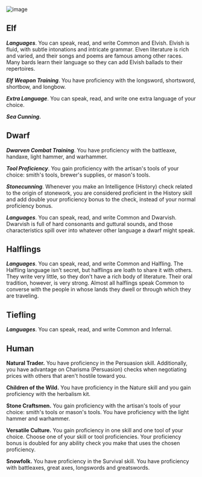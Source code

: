

![image](assets/rules/UnderConstruction.png)



## Elf

***Languages***. You can speak, read, and write Common and Elvish. Elvish is fluid, with subtle intonations and intricate grammar. Elven literature is rich and varied, and their songs and poems are famous among other races. Many bards learn their language so they can add Elvish ballads to their repertoires.


***Elf Weapon Training***. You have proficiency with the longsword, shortsword, shortbow, and longbow.

***Extra Language***. You can speak, read, and write one extra language of your choice.

***Sea Cunning.***


## Dwarf

***Dwarven Combat Training***. You have proficiency with the battleaxe, handaxe, light hammer, and warhammer.

***Tool Proficiency***. You gain proficiency with the artisan's tools of your choice: smith's tools, brewer's supplies, or mason's tools.

***Stonecunning***. Whenever you make an Intelligence (History) check related to the origin of stonework, you are considered proficient in the History skill and add double your proficiency bonus to the check, instead of your normal proficiency bonus.

***Languages***. You can speak, read, and write Common and Dwarvish. Dwarvish is full of hard consonants and guttural sounds, and those characteristics spill over into whatever other language a dwarf might speak.




## Halflings

***Languages***. You can speak, read, and write Common and Halfling. The Halfling language isn't secret, but halflings are loath to share it with others. They write very little, so they don't have a rich body of literature. Their oral tradition, however, is very strong. Almost all halflings speak Common to converse with the people in whose lands they dwell or through which they are traveling.



## Tiefling

***Languages***. You can speak, read, and write Common and Infernal.




## Human

**Natural Trader.** You have proficiency in the Persuasion skill. Additionally, you have advantage on Charisma (Persuasion) checks when negotiating prices with others that aren't hostile toward you.

**Children of the Wild.** You have proficiency in the Nature skill and you gain proficiency with the herbalism kit.

**Stone Craftsmen.** You gain proficiency with the artisan's tools of your choice: smith's tools or mason's tools. You have proficiency with the light hammer and warhammer.

**Versatile Culture.** You gain proficiency in one skill and one tool of your choice. Choose one of your skill or tool proficiencies. Your proficiency bonus is doubled for any ability check you make that uses the chosen proficiency.

**Snowfolk.** You have proficiency in the Survival skill. You have proficiency with battleaxes, great axes, longswords and greatswords.